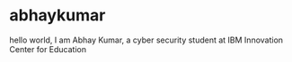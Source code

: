 # abhaykumar
hello world,  I am Abhay Kumar, a cyber security student at IBM Innovation Center for Education
